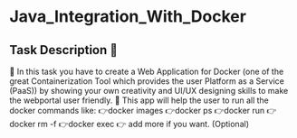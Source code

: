 # Java_Integration_With_Docker

## Task Description 📄
📌 In this task you have to create a Web Application for Docker (one of the great Containerization Tool which provides the user Platform as a Service (PaaS)) by showing your own creativity and UI/UX designing skills to make the webportal user friendly.
📌 This app will help the user to run all the docker commands like:
👉docker images
👉docker ps
👉docker run
👉docker rm -f
👉docker exec
👉 add more if you want. (Optional)
